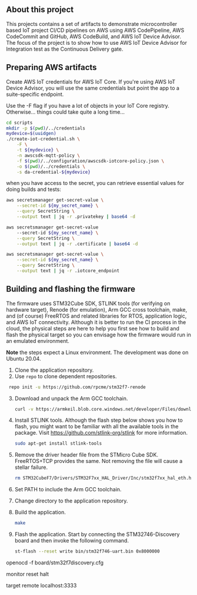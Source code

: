 ## About this project

This projects contains a set of artifacts to demonstrate
microcontroller based IoT project CI/CD pipelines on AWS using AWS
CodePipeline, AWS CodeCommit and GitHub, AWS CodeBuild, and AWS IoT
Device Advisor. The focus of the project is to show how to use AWS IoT
Device Advisor for Integration test as the Continuous Delivery gate.


## Preparing AWS artifacts

Create AWS IoT credentials for AWS IoT Core. If you're using AWS IoT
Device Advisor, you will use the same credentials but point the app to
a suite-specific endpoint.

Use the -F flag if you have a lot of objects in your IoT Core
registry. Otherwise... things could take quite a long time...

```bash
cd scripts
mkdir -p $(pwd)/../credentials
mydevice=$(uuidgen)
./create-iot-credential.sh \
    -F \
    -t ${mydevice} \
    -n awscsdk-mqtt-policy \
    -f $(pwd)/../configuration/awscsdk-iotcore-policy.json \
    -o $(pwd)/../credentials \
    -s da-credential-${mydevice}
```

when you have access to the secret, you can retrieve essential values
for doing builds and tests:

```bash
aws secretsmanager get-secret-value \
    --secret-id ${my_secret_name} \
    --query SecretString \
    --output text | jq -r .privatekey | base64 -d

aws secretsmanager get-secret-value
    --secret-id ${my_secret_name} \
    --query SecretString \
    --output text | jq -r .certificate | base64 -d

aws secretsmanager get-secret-value \
    --secret-id ${my_secret_name} \
    --query SecretString \
    --output text | jq -r .iotcore_endpoint
```

## Building and flashing the firmware

The firmware uses STM32Cube SDK, STLINK tools (for verifying on
hardware target), Renode (for emulation), Arm GCC cross toolchain,
make, and (of course) FreeRTOS and related libraries for RTOS,
application logic, and AWS IoT connectivity.  Although it is better to
run the CI process in the cloud, the physical steps are here to help
you first see how to build and flash the physical target so you can
envisage how the firmware would run in an emulated environment.

**Note** the steps expect a Linux environment. The development was
done on Ubuntu 20.04.

1. Clone the application repository.
2. Use `repo` to clone dependent repositories.

  ```bash
   repo init -u https://github.com/rpcme/stm32f7-renode
   ```
3. Download and unpack the Arm GCC toolchain.

   ```bash
   curl -v https://armkeil.blob.core.windows.net/developer/Files/downloads/gnu-rm/10.3-2021.10/gcc-arm-none-eabi-10.3-2021.10-x86_64-linux.tar.bz2 | tar xjf -
   ```

4. Install STLINK tools. Although the flash step below shows you how
   to flash, you might want to be familiar with all the available
   tools in the package.  Visit https://github.com/stlink-org/stlink
   for more information.
   
   ```bash
   sudo apt-get install stlink-tools
   ```
4. Remove the driver header file from the STMicro Cube
   SDK. FreeRTOS+TCP provides the same. Not removing the file will
   cause a stellar failure.
   
   ```bash
   rm STM32CubeF7/Drivers/STM32F7xx_HAL_Driver/Inc/stm32f7xx_hal_eth.h
   ```
4. Set PATH to include the Arm GCC toolchain.
5. Change directory to the application repository.
6. Build the application.

   ```bash
   make
   ```
7. Flash the application. Start by connecting the STM32746-Discovery
   board and then invoke the following command.
   
   ```bash
   st-flash --reset write bin/stm32f746-uart.bin 0x8000000
   ```
   


openocd -f board/stm32f7discovery.cfg

monitor reset halt

target remote localhost:3333

